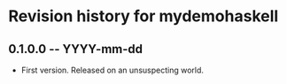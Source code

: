 # Revision history for mydemohaskell

## 0.1.0.0 -- YYYY-mm-dd

* First version. Released on an unsuspecting world.
